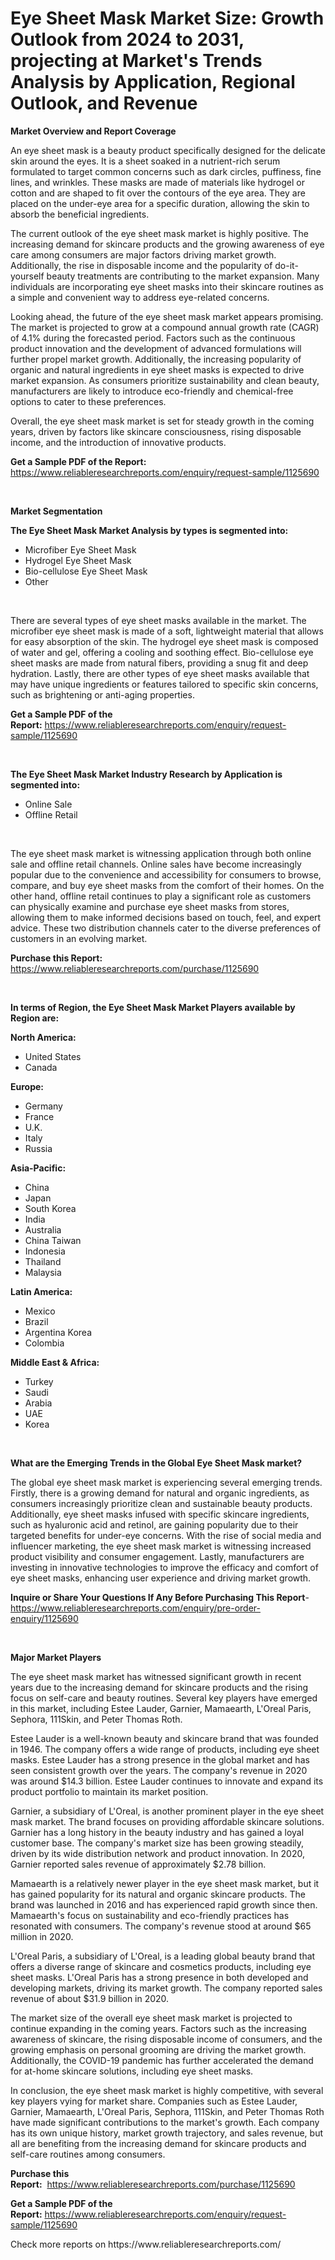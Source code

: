 <p><h1>Eye Sheet Mask Market Size: Growth Outlook from 2024 to 2031, projecting at Market's Trends Analysis by Application, Regional Outlook, and Revenue</h1></p><p><strong>Market Overview and Report Coverage</strong></p>
<p><p>An eye sheet mask is a beauty product specifically designed for the delicate skin around the eyes. It is a sheet soaked in a nutrient-rich serum formulated to target common concerns such as dark circles, puffiness, fine lines, and wrinkles. These masks are made of materials like hydrogel or cotton and are shaped to fit over the contours of the eye area. They are placed on the under-eye area for a specific duration, allowing the skin to absorb the beneficial ingredients.</p><p>The current outlook of the eye sheet mask market is highly positive. The increasing demand for skincare products and the growing awareness of eye care among consumers are major factors driving market growth. Additionally, the rise in disposable income and the popularity of do-it-yourself beauty treatments are contributing to the market expansion. Many individuals are incorporating eye sheet masks into their skincare routines as a simple and convenient way to address eye-related concerns.</p><p>Looking ahead, the future of the eye sheet mask market appears promising. The market is projected to grow at a compound annual growth rate (CAGR) of 4.1% during the forecasted period. Factors such as the continuous product innovation and the development of advanced formulations will further propel market growth. Additionally, the increasing popularity of organic and natural ingredients in eye sheet masks is expected to drive market expansion. As consumers prioritize sustainability and clean beauty, manufacturers are likely to introduce eco-friendly and chemical-free options to cater to these preferences.</p><p>Overall, the eye sheet mask market is set for steady growth in the coming years, driven by factors like skincare consciousness, rising disposable income, and the introduction of innovative products.</p></p>
<p><strong>Get a Sample PDF of the Report:</strong> <a href="https://www.reliableresearchreports.com/enquiry/request-sample/1125690">https://www.reliableresearchreports.com/enquiry/request-sample/1125690</a></p>
<p>&nbsp;</p>
<p><strong>Market Segmentation</strong></p>
<p><strong>The Eye Sheet Mask Market Analysis by types is segmented into:</strong></p>
<p><ul><li>Microfiber Eye Sheet Mask</li><li>Hydrogel Eye Sheet Mask</li><li>Bio-cellulose Eye Sheet Mask</li><li>Other</li></ul></p>
<p>&nbsp;</p>
<p><p>There are several types of eye sheet masks available in the market. The microfiber eye sheet mask is made of a soft, lightweight material that allows for easy absorption of the skin. The hydrogel eye sheet mask is composed of water and gel, offering a cooling and soothing effect. Bio-cellulose eye sheet masks are made from natural fibers, providing a snug fit and deep hydration. Lastly, there are other types of eye sheet masks available that may have unique ingredients or features tailored to specific skin concerns, such as brightening or anti-aging properties.</p></p>
<p><strong>Get a Sample PDF of the Report:</strong>&nbsp;<a href="https://www.reliableresearchreports.com/enquiry/request-sample/1125690">https://www.reliableresearchreports.com/enquiry/request-sample/1125690</a></p>
<p>&nbsp;</p>
<p><strong>The Eye Sheet Mask Market Industry Research by Application is segmented into:</strong></p>
<p><ul><li>Online Sale</li><li>Offline Retail</li></ul></p>
<p>&nbsp;</p>
<p><p>The eye sheet mask market is witnessing application through both online sale and offline retail channels. Online sales have become increasingly popular due to the convenience and accessibility for consumers to browse, compare, and buy eye sheet masks from the comfort of their homes. On the other hand, offline retail continues to play a significant role as customers can physically examine and purchase eye sheet masks from stores, allowing them to make informed decisions based on touch, feel, and expert advice. These two distribution channels cater to the diverse preferences of customers in an evolving market.</p></p>
<p><strong>Purchase this Report:</strong>&nbsp; <a href="https://www.reliableresearchreports.com/purchase/1125690">https://www.reliableresearchreports.com/purchase/1125690</a></p>
<p>&nbsp;</p>
<p><strong>In terms of Region, the Eye Sheet Mask Market Players available by Region are:</strong></p>
<p>
    <p> <strong> North America: </strong>
        <ul>
            <li>United States</li>
            <li>Canada</li>
        </ul>
        </p> 
    <p> <strong> Europe: </strong>
        <ul>
            <li>Germany</li>
            <li>France</li>
            <li>U.K.</li>
            <li>Italy</li>
            <li>Russia</li>
        </ul>
        </p> 
    <p> <strong> Asia-Pacific: </strong>
        <ul>
            <li>China</li>
            <li>Japan</li>
            <li>South Korea</li>
            <li>India</li>
            <li>Australia</li>
            <li>China Taiwan</li>
            <li>Indonesia</li>
            <li>Thailand</li>
            <li>Malaysia</li>
        </ul>
        </p> 
    <p> <strong> Latin America: </strong>
        <ul>
            <li>Mexico</li>
            <li>Brazil</li>
            <li>Argentina Korea</li>
            <li>Colombia</li>
        </ul>
        </p> 
    <p> <strong> Middle East & Africa: </strong>
        <ul>
            <li>Turkey</li>
            <li>Saudi</li>
            <li>Arabia</li>
            <li>UAE</li>
            <li>Korea</li>
        </ul>
    </p>
    </p>
<p>&nbsp;</p>
<p><strong>What are the Emerging Trends in the Global Eye Sheet Mask market?</strong></p>
<p><p>The global eye sheet mask market is experiencing several emerging trends. Firstly, there is a growing demand for natural and organic ingredients, as consumers increasingly prioritize clean and sustainable beauty products. Additionally, eye sheet masks infused with specific skincare ingredients, such as hyaluronic acid and retinol, are gaining popularity due to their targeted benefits for under-eye concerns. With the rise of social media and influencer marketing, the eye sheet mask market is witnessing increased product visibility and consumer engagement. Lastly, manufacturers are investing in innovative technologies to improve the efficacy and comfort of eye sheet masks, enhancing user experience and driving market growth.</p></p>
<p><strong>Inquire or Share Your Questions If Any Before Purchasing This Report</strong>- <a href="https://www.reliableresearchreports.com/enquiry/pre-order-enquiry/1125690">https://www.reliableresearchreports.com/enquiry/pre-order-enquiry/1125690</a></p>
<p>&nbsp;</p>
<p><strong>Major Market Players</strong></p>
<p><p>The eye sheet mask market has witnessed significant growth in recent years due to the increasing demand for skincare products and the rising focus on self-care and beauty routines. Several key players have emerged in this market, including Estee Lauder, Garnier, Mamaearth, L'Oreal Paris, Sephora, 111Skin, and Peter Thomas Roth.</p><p>Estee Lauder is a well-known beauty and skincare brand that was founded in 1946. The company offers a wide range of products, including eye sheet masks. Estee Lauder has a strong presence in the global market and has seen consistent growth over the years. The company's revenue in 2020 was around $14.3 billion. Estee Lauder continues to innovate and expand its product portfolio to maintain its market position.</p><p>Garnier, a subsidiary of L'Oreal, is another prominent player in the eye sheet mask market. The brand focuses on providing affordable skincare solutions. Garnier has a long history in the beauty industry and has gained a loyal customer base. The company's market size has been growing steadily, driven by its wide distribution network and product innovation. In 2020, Garnier reported sales revenue of approximately $2.78 billion.</p><p>Mamaearth is a relatively newer player in the eye sheet mask market, but it has gained popularity for its natural and organic skincare products. The brand was launched in 2016 and has experienced rapid growth since then. Mamaearth's focus on sustainability and eco-friendly practices has resonated with consumers. The company's revenue stood at around $65 million in 2020.</p><p>L'Oreal Paris, a subsidiary of L'Oreal, is a leading global beauty brand that offers a diverse range of skincare and cosmetics products, including eye sheet masks. L'Oreal Paris has a strong presence in both developed and developing markets, driving its market growth. The company reported sales revenue of about $31.9 billion in 2020.</p><p>The market size of the overall eye sheet mask market is projected to continue expanding in the coming years. Factors such as the increasing awareness of skincare, the rising disposable income of consumers, and the growing emphasis on personal grooming are driving the market growth. Additionally, the COVID-19 pandemic has further accelerated the demand for at-home skincare solutions, including eye sheet masks.</p><p>In conclusion, the eye sheet mask market is highly competitive, with several key players vying for market share. Companies such as Estee Lauder, Garnier, Mamaearth, L'Oreal Paris, Sephora, 111Skin, and Peter Thomas Roth have made significant contributions to the market's growth. Each company has its own unique history, market growth trajectory, and sales revenue, but all are benefiting from the increasing demand for skincare products and self-care routines among consumers.</p></p>
<p><strong>Purchase this Report:</strong>&nbsp;&nbsp;<a href="https://www.reliableresearchreports.com/purchase/1125690">https://www.reliableresearchreports.com/purchase/1125690</a></p>
<p></p>
<p><strong>Get a Sample PDF of the Report:</strong>&nbsp;<a href="https://www.reliableresearchreports.com/enquiry/request-sample/1125690">https://www.reliableresearchreports.com/enquiry/request-sample/1125690</a></p>
<p>Check more reports on https://www.reliableresearchreports.com/</p>
